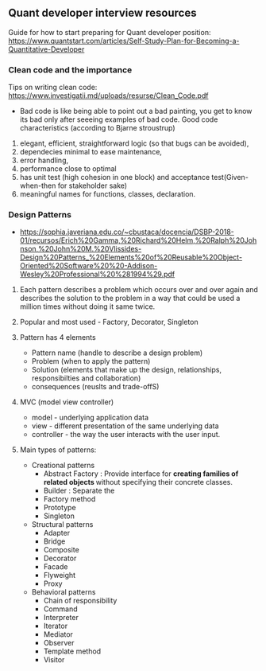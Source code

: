 ## Quant developer interview resources
Guide for how to start preparing for Quant developer position: https://www.quantstart.com/articles/Self-Study-Plan-for-Becoming-a-Quantitative-Developer

### Clean code and the importance
Tips on writing clean code: https://www.investigatii.md/uploads/resurse/Clean_Code.pdf
 * Bad code is like being able to point out a bad painting, you get to know its bad only after seeeing examples of bad code.
 Good code characteristics (according to Bjarne stroustrup)
  1. elegant, efficient, straightforward logic (so that bugs can be avoided), 
  2. dependecies minimal to ease maintenance, 
  3. error handling, 
  4. performance close to optimal
  5. has unit test (high cohesion in one block) and acceptance test(Given-when-then for stakeholder sake)
  6. meaningful names for functions, classes, declaration.
  
### Design Patterns
* https://sophia.javeriana.edu.co/~cbustaca/docencia/DSBP-2018-01/recursos/Erich%20Gamma,%20Richard%20Helm,%20Ralph%20Johnson,%20John%20M.%20Vlissides-Design%20Patterns_%20Elements%20of%20Reusable%20Object-Oriented%20Software%20%20-Addison-Wesley%20Professional%20%281994%29.pdf
1. Each pattern describes a problem which occurs over and over again and describes the solution to the problem in a way that could be used
a million times without doing it same twice.
2. Popular and most used - Factory, Decorator, Singleton
3. Pattern has 4 elements
    * Pattern name (handle to describe a design problem)
    * Problem (when to apply the pattern)
    * Solution (elements that make up the design, relationships, responsibilties and collaboration)
    * consequences (reuslts and trade-offS)

4. MVC (model view controller)
   * model - underlying application data
   * view - different presentation of the same underlying data
   * controller - the way the user interacts with the user input.
5. Main types of patterns:
   * Creational patterns 
       - Abstract Factory : Provide interface for <b> creating families of related objects </b>without specifying their concrete classes.
       - Builder : Separate the 
       - Factory method
       - Prototype
       - Singleton
    * Structural patterns
       - Adapter 
       - Bridge
       - Composite
       - Decorator
       - Facade
       - Flyweight
       - Proxy
   * Behavioral patterns
       - Chain of responsibility
       - Command
       - Interpreter
       - Iterator
       - Mediator
       - Observer
       - Template method
       - Visitor
       
